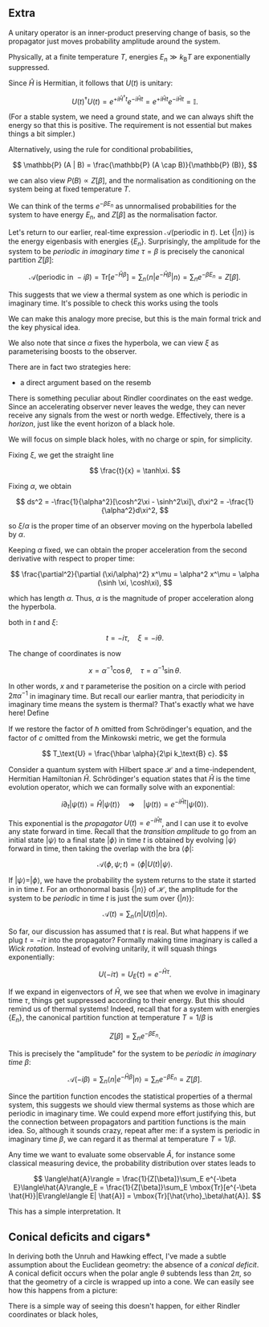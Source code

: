 ## Extra

A unitary operator is an inner-product preserving change of basis, so
the propagator just moves probability amplitude around the system.

Physically, at a finite temperature $T$, energies $E_n \gg k_\text{B} T$ are
exponentially suppressed.

Since $\hat{H}$ is Hermitian, it follows that $U(t)$ is unitary:

$$
U(t)^\dagger U(t) = e^{+i\hat{H}^\dagger t}e^{-i\hat{H}t} =
e^{+i\hat{H} t}e^{-i\hat{H}t} = \mathbb{I}.
$$

(For a stable system, we need a ground state, and we can always shift
the energy so that this is positive. The requirement is not essential
but makes things a bit simpler.)

Alternatively, using the rule for conditional probabilities,

$$
\mathbb{P} (A | B) = \frac{\mathbb{P} (A \cap B)}{\mathbb{P} (B)},
$$

we can also view $P(B) \propto Z[\beta]$, and the normalisation as
conditioning on the system being at fixed temperature $T$.

We can think of the terms $e^{-\beta E_n}$ as unnormalised
probabilities for the system to have energy $E_n$, and $Z[\beta]$ as
the normalisation factor.

Let's return to our earlier, real-time expression $\mathcal{A}(\text{periodic in } t)$.
Let $\{|n\rangle\}$ is the energy eigenbasis with energies $\{E_n\}$.
Surprisingly, the amplitude for the system to be *periodic in
imaginary time* $\tau = \beta$ is precisely the canonical partition $Z[\beta]$:

$$
\mathcal{A}(\text{periodic in } -i\beta) = \mbox{Tr}\left[e^{-\hat{H}\beta}\right] = \sum_n \langle
n|e^{-\hat{H}\beta}|n\rangle = \sum_n e^{-\beta E_n} = Z[\beta].
$$

This suggests that we view a thermal system as one which is periodic
in imaginary time.
It's possible to check this works using the tools 

We can make this analogy more precise, but this is the main formal
trick and the key physical idea.

We also note that since $\alpha$ fixes the hyperbola, we can view
$\xi$ as parameterising boosts to the observer.

There are in fact two strategies here:
- a direct argument based on the resemb

There is something peculiar about Rindler coordinates on the east
wedge.
Since an accelerating observer never leaves the wedge, they can never
receive any signals from the west or north wedge.
Effectively, there is a *horizon*, just like the event horizon of a
black hole.

We will focus on simple black holes, with no charge or spin, for
simplicity.

Fixing $\xi$, we get the straight line

$$
\frac{t}{x} = \tanh\xi.
$$

Fixing $\alpha$, we obtain

$$
ds^2 = -\frac{1}{\alpha^2}[\cosh^2\xi - \sinh^2\xi]\, d\xi^2 = -\frac{1}{\alpha^2}d\xi^2,
$$

so $\xi/\alpha$ is the proper time of an observer moving on the
hyperbola labelled by $\alpha$.

Keeping $\alpha$ fixed, we can obtain the proper acceleration from the
second derivative with respect to proper time:

$$
\frac{\partial^2}{\partial (\xi/\alpha)^2} x^\mu = \alpha^2 x^\mu =
\alpha (\sinh \xi, \cosh\xi),
$$

which has length $\alpha$.
Thus, $\alpha$ is the magnitude of proper acceleration along the hyperbola.

both in $t$ and $\xi$:

$$
t = -i\tau,\quad \xi = -i \theta.
$$

The change of coordinates is now

$$
x = \alpha^{-1} \cos \theta, \quad \tau = \alpha^{-1} \sin\theta.
$$

In other words, $x$ and $\tau$ parameterise the position on a circle
with period $2\pi\alpha^{-1}$ in imaginary time.
But recall our earlier mantra, that periodicity in imaginary time
means the system is thermal?
That's exactly what we have here!
Define

If we restore the factor of $\hbar$ omitted from Schrödinger's
equation, and the factor of $c$ omitted from the Minkowski metric,
we get the formula

$$
T_\text{U} = \frac{\hbar \alpha}{2\pi k_\text{B} c}.
$$

Consider a quantum system with Hilbert space $\mathcal{H}$ and a
time-independent, Hermitian Hamiltonian $\hat{H}$.
Schrödinger's equation states that $\hat{H}$ is the time evolution
operator, which we can formally solve with an exponential:

$$
i\partial_t |\psi(t)\rangle = \hat{H}|\psi(t)\rangle \quad \Longrightarrow
\quad |\psi(t)\rangle = e^{-i\hat{H}t}|\psi(0)\rangle.
$$

This exponential is the *propagator* $U(t) = e^{-i\hat{H}t}$, and I
can use it to evolve any state forward in time.
Recall that the *transition amplitude* to go from an initial state
$|\psi\rangle$ to a final state
$|\phi\rangle$ in time $t$ is obtained by evolving
$|\psi\rangle$ forward in time, then taking the overlap with the bra
$\langle \phi|$:

$$
\mathcal{A}(\phi, \psi; t) = \langle \phi| U(t)|\psi\rangle.
$$

If $|\psi\rangle = |\phi\rangle$, we have the probability the
system returns to the state it started in in time $t$.
For an orthonormal basis $\{|n\rangle\}$ of $\mathcal{H}$, the
amplitude for the system to be *periodic* in time $t$ is just the sum over $\{|n\rangle\}$:

$$
\mathcal{A}(t) = \sum_n \langle n| U(t)|n\rangle.
$$

So far, our discussion has assumed that $t$ is real.
But what happens if we plug $t = -i\tau$ into the propagator?
Formally making time imaginary is called a *Wick rotation*.
Instead of evolving unitarily, it will squash things exponentially:

$$
U(-i\tau) = U_E(\tau) = e^{-\hat{H}\tau}.
$$

If we expand in eigenvectors of $\hat{H}$, we see that when we evolve
in imaginary time $\tau$, things get suppressed according to their energy.
But this should remind us of thermal systems!
Indeed, recall that for a system with energies $\{E_n\}$, the canonical
partition function at temperature $T = 1/\beta$ is

$$
Z[\beta] = \sum_n e^{-\beta E_n}.
$$

This is precisely the "amplitude" for the system to be *periodic in
imaginary time* $\beta$:

$$
\mathcal{A}(-i\beta) =
\sum_n \langle n|e^{-\hat{H}\beta}|n\rangle = \sum_n e^{-\beta E_n} = Z[\beta].
$$

Since the partition function encodes the statistical properties of a
thermal system, this suggests we should view thermal systems as those
which are periodic in imaginary time.
We could expend more effort justifying this, but the connection
between propagators and partition functions is the main idea.
So, although it sounds crazy, repeat after me: if a system is periodic
in imaginary time $\beta$, we can regard it as thermal
at temperature $T = 1/\beta$.

Any time we want to evaluate some observable $\hat{A}$, for instance
some classical measuring device, the probability distribution over
states leads to

$$
\langle\hat{A}\rangle = \frac{1}{Z[\beta]}\sum_E e^{-\beta
E}\langle\hat{A}\rangle_E = \frac{1}{Z[\beta]}\sum_E
\mbox{Tr}[e^{-\beta \hat{H}}|E\rangle\langle E| \hat{A}] =
\mbox{Tr}[\hat{\rho}_\beta\hat{A}].
$$

This has a simple interpretation. It 


## Conical deficits and cigars*

In deriving both the Unruh and Hawking effect, I've made a subtle
assumption about the Euclidean geometry: the absence of a *conical
deficit*.
A conical deficit occurs when the polar angle $\theta$ subtends less
than $2\pi$, so that the geometry of a circle is wrapped up into a cone.
We can easily see how this happens from a picture:

There is a simple way of seeing this doesn't happen, for either
Rindler coordinates or black holes,

